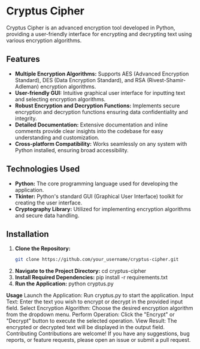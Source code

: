 # Cryptus Cipher

Cryptus Cipher is an advanced encryption tool developed in Python, providing a user-friendly interface for encrypting and decrypting text using various encryption algorithms.

## Features

- **Multiple Encryption Algorithms:** Supports AES (Advanced Encryption Standard), DES (Data Encryption Standard), and RSA (Rivest-Shamir-Adleman) encryption algorithms.
- **User-friendly GUI:** Intuitive graphical user interface for inputting text and selecting encryption algorithms.
- **Robust Encryption and Decryption Functions:** Implements secure encryption and decryption functions ensuring data confidentiality and integrity.
- **Detailed Documentation:** Extensive documentation and inline comments provide clear insights into the codebase for easy understanding and customization.
- **Cross-platform Compatibility:** Works seamlessly on any system with Python installed, ensuring broad accessibility.

## Technologies Used

- **Python:** The core programming language used for developing the application.
- **Tkinter:** Python's standard GUI (Graphical User Interface) toolkit for creating the user interface.
- **Cryptography Library:** Utilized for implementing encryption algorithms and secure data handling.

## Installation

1. **Clone the Repository:**
   ```sh
   git clone https://github.com/your_username/cryptus-cipher.git
2. **Navigate to the Project Directory:**
cd cryptus-cipher
3. **Install Required Dependencies:**
pip install -r requirements.txt
4. **Run the Application:**
python cryptus.py

**Usage**
Launch the Application: Run cryptus.py to start the application.
Input Text: Enter the text you wish to encrypt or decrypt in the provided input field.
Select Encryption Algorithm: Choose the desired encryption algorithm from the dropdown menu.
Perform Operation: Click the "Encrypt" or "Decrypt" button to execute the selected operation.
View Result: The encrypted or decrypted text will be displayed in the output field.
Contributing
Contributions are welcome! If you have any suggestions, bug reports, or feature requests, please open an issue or submit a pull request.
